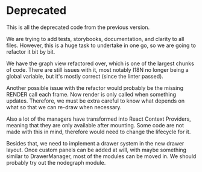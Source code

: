 # Deprecated

This is all the deprecated code from the previous version.

We are trying to add tests, storybooks, documentation, and clarity to all files. However, this is a huge task to undertake in one go, so we are going to refactor it bit by bit.

We have the graph view refactored over, which is one of the largest chunks of code. There are still issues with it, most notably I18N no longer being a global variable, but it's mostly correct (since the linter passed).

Another possible issue with the refactor would probably be the missing RENDER call each frame. Now render is only called when something updates. Therefore, we must be extra careful to know what depends on what so that we can re-draw when necessary.

Also a lot of the managers have transformed into React Context Providers, meaning that they are only available after mounting. Some code are not made with this in mind, therefore would need to change the lifecycle for it.

Besides that, we need to implement a drawer system in the new drawer layout. Once custom panels can be added at will, with maybe something similar to DrawerManager, most of the modules can be moved in. We should probably try out the nodegraph module.
